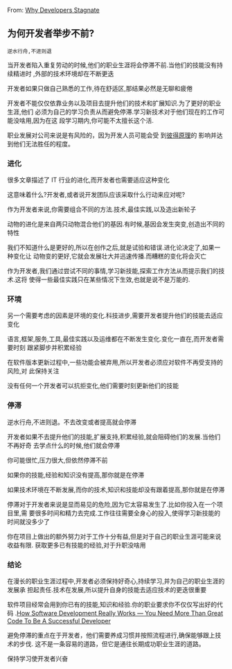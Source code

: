 From:
[Why Developers Stagnate](https://blog.devgenius.io/why-developers-stagnate-77d9bfc5c91e)

## 为何开发者举步不前?

    逆水行舟,不进则退

当开发者陷入重复劳动的时候,他们的职业生涯将会停滞不前.当他们的技能没有持续精进时
,外部的技术环境却在不断更迭

开发者如果只做自己熟悉的工作,待在舒适区,那结果必然是无聊和疲倦

开发者不能仅仅依靠业务以及项目去提升他们的技术和扩展知识.为了更好的职业生涯,他们
必须为自己的学习负责从而避免停滞.学习新技术对于他们现在的工作可能没啥用,因为在这
段学习期内,你可能不太擅长这个活.

职业发展对公司来说是有风险的，因为开发人员可能会受
到[彼得原理](https://medium.com/geekculture/how-the-peter-principle-works-in-software-development-7756aef3b278)的
影响并达到他们无法胜任的程度。

### 进化

很多文章描述了 IT 行业的进化,而开发者也需要适应这种变化

这意味着什么?开发者,或者说开发团队应该采取什么行动来应对呢?

作为开发者来说,你需要组合不同的方法.技术,最佳实践,以及造出新轮子

动物的进化是来自两只动物混合他们的基因.有时候,基因会发生突变,创造出不同的特性

我们不知道什么是更好的,所以在创作之后,就是试验和错误.进化论决定了,如果一种变化让
动物变的更好,它就会发展壮大并迅速传播.而糟糕的变化将会灭亡

作为开发者,我们通过尝试不同的事情,学习新技能,探索工作方法从而提示我们的技术.这将
使得一些最佳实践只在某些情况下生效,也就是说不是万能的.

### 环境

另一个需要考虑的因素是环境的变化.科技进步,需要开发者提升他们的技能去适应变化

语言,框架,服务,工具,最佳实践以及运维都在不断发生变化.变化一直在,而开发者需要时刻
跟紧脚步并积累经验

在软件版本更新过程中,一些功能会被弃用,所以开发者必须应对软件不再受支持的风险,对
此保持关注

没有任何一个开发者可以抗拒变化,他们需要时刻更新他们的技能

### 停滞

逆水行舟,不进则退。不去改变或者提高就会停滞

开发者如果不去提升他们的技能,扩展支持,积累经验,就会阻碍他们的发展.当他们不再好奇
去学点什么的时候,他们就会停滞

你可能很忙,压力很大,但依然停滞不前

如果你的技能,经验和知识没有提高,那你就是在停滞

如果技术环境在不断发展,而你的技术,知识和技能却没有跟着提高,那你就是在停滞

停滞对于开发者来说是显而易见的危险,因为它太容易发生了.比如你投入在一个项目里,需
要很多时间和精力去完成.工作往往需要全身心的投入,使得学习新技能的时间就没多少了

你在项目上做出的额外努力对于工作十分有益,但是对于自己的职业生涯可能来说收益有限.
获取更多已有技能的经验,对于升职没啥用

### 结论

在漫长的职业生涯过程中,开发者必须保持好奇心,持续学习,并为自己的职业生涯的发展承
担起责任.技术在发展,所以提升自身的技能去适应技术的更迭很重要

软件项目经常会用到你已有的技能,知识和经验.你的职业要求你不仅仅写出好的代码
.[How Software Development Really Works — You Need More Than Great Code To Be A Successful Developer](https://medium.com/geekculture/how-software-development-really-works-writing-quality-code-and-working-hard-does-not-progress-5b6453ecb730)

避免停滞的重点在于开发者，他们需要养成习惯并按照流程进行,确保能够跟上技术的步伐.
这不是一条容易的道路，但它是通往长期成功职业生涯的道路。

保持学习使开发者兴奋
